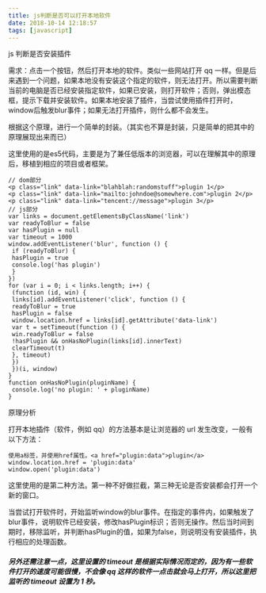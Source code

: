 ```yaml
---
title: js判断是否可以打开本地软件
date: 2018-10-14 12:18:57
tags: [javascript]
---
```




js 判断是否安装插件

需求：点击一个按钮，然后打开本地的软件。类似一些网站打开 qq 一样。但是后来遇到一个问题，如果本地没有安装这个指定的软件，则无法打开。所以需要判断当前的电脑是否已经安装指定软件，如果已安装，则打开软件；否则，弹出模态框，提示下载并安装软件。如果本地安装了插件，当尝试使用插件打开时，window后触发blur事件；如果无法打开插件，则什么都不会发生。

根据这个原理，进行一个简单的封装。（其实也不算是封装，只是简单的把其中的原理展现出来而已）

这里使用的是es5代码，主要是为了兼任低版本的浏览器，可以在理解其中的原理后，移植到相应的项目或者框架。



<!--more-->



```
// dom部分
<p class="link" data-link="blahblah:randomstuff">plugin 1</p>
<p class="link" data-link="mailto:johndoe@somewhere.com">plugin 2</p>
<p class="link" data-link="tencent://message">plugin 3</p>
// js部分
var links = document.getElementsByClassName('link')
var readyToBlur = false
var hasPlugin = null
var timeout = 1000
window.addEventListener('blur', function () {
 if (readyToBlur) {
 hasPlugin = true
 console.log('has plugin')
 }
})
for (var i = 0; i < links.length; i++) {
 (function (id, win) {
 links[id].addEventListener('click', function () {
 readyToBlur = true
 hasPlugin = false
 window.location.href = links[id].getAttribute('data-link')
 var t = setTimeout(function () {
 win.readyToBlur = false
 !hasPlugin && onHasNoPlugin(links[id].innerText)
 clearTimeout(t)
 }, timeout)
 })
 })(i, window)
}
function onHasNoPlugin(pluginName) {
 console.log('no plugin: ' + pluginName)
}
```

原理分析

打开本地插件（软件，例如 qq）的方法基本是让浏览器的 url 发生改变，一般有以下方法：

```
使用a标签，并使用href属性。<a href="plugin:data">plugin</a>
window.location.href = 'plugin:data'
window.open('plugin:data')
```



这里使用的是第二种方法。第一种不好做拦截，第三种无论是否安装都会打开一个新的窗口。

当尝试打开软件时，开始监听window的blur事件。在指定的事件内，如果触发了blur事件，说明软件已经安装，修改hasPlugin标识；否则无操作。然后当时间到期时，移除监听，并判断hasPlugin的值，如果为false，则说明没有安装插件，执行相应的处理函数。

##### 另外还需注意一点，这里设置的 timeout 是根据实际情况而定的，因为有一些软件打开的速度可能很慢，不会像 qq 这样的软件一点击就会马上打开，所以这里把监听的 timeout 设置为 1 秒。